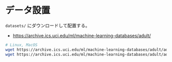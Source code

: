 # データ設置

`datasets/` にダウンロードして配置する。

- https://archive.ics.uci.edu/ml/machine-learning-databases/adult/

```bash
# Linux, MacOS
wget https://archive.ics.uci.edu/ml/machine-learning-databases/adult/adult.data -O datasets/adult.data
wget https://archive.ics.uci.edu/ml/machine-learning-databases/adult/adult.test -O datasets/adult.test
```
